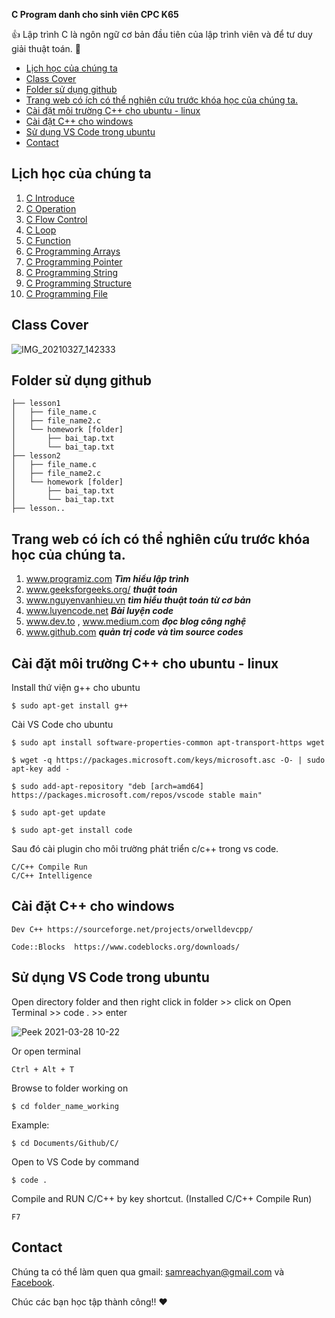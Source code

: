 **C Program danh cho sinh viên CPC K65** 

👍 Lập trình C là ngôn ngữ cơ bản đầu tiên của lập trình viên và để tư duy giải thuật toán. 🤭

- [Lịch học của chúng ta](#lịch-học-của-chúng-ta)
- [Class Cover](#class-cover)
- [Folder sử dụng github](#folder-sử-dụng-github)
- [Trang web có ích có thể nghiên cứu trước khóa học của chúng ta.](#trang-web-có-ích-có-thể-nghiên-cứu-trước-khóa-học-của-chúng-ta)
- [Cài đặt môi trường C++ cho ubuntu - linux](#cài-đặt-môi-trường-c-cho-ubuntu---linux)
- [Cài đặt C++ cho windows](#cài-đặt-c-cho-windows)
- [Sử dụng VS Code trong ubuntu](#sử-dụng-vs-code-trong-ubuntu)
- [Contact](#contact)
## Lịch học của chúng ta 
1. [C Introduce](https://github.com/samreachyan/c-program-basic/blob/main/variable "C Introduce")
2. [C Operation](https://github.com/samreachyan/c-program-basic/blob/main/Operations "C Operation")
3. [C Flow Control](https://github.com/samreachyan/c-program-basic/blob/main/Condition "C Condition")
4. [C Loop](https://github.com/samreachyan/c-program-basic/blob/main/Loop)
5. [C Function](https://github.com/samreachyan/c-program-basic/blob/main/Function)
6. [C Programming Arrays](https://github.com/samreachyan/c-program-basic/blob/main/Array)
7. [C Programming Pointer](https://github.com/samreachyan/c-program-basic/blob/main/Pointer)
8. [C Programming String](https://github.com/samreachyan/c-program-basic/blob/main/String)
9. [C Programming Structure](https://github.com/samreachyan/c-program-basic/blob/main/Structure)
10. [C Programming File](https://github.com/samreachyan/c-program-basic/blob/main/File)

## Class Cover

![IMG_20210327_142333](https://user-images.githubusercontent.com/32268364/112719135-d979c780-8f29-11eb-90d1-1226063f5fa2.jpg)

## Folder sử dụng github
```
├── lesson1 
│   ├── file_name.c
│   ├── file_name2.c
│   └── homework [folder]
│       ├── bai_tap.txt
│       └── bai_tap.txt
├── lesson2
│   ├── file_name.c
│   ├── file_name2.c
│   └── homework [folder]
│       ├── bai_tap.txt
│       └── bai_tap.txt
├── lesson.. 
```

## Trang web có ích có thể nghiên cứu trước khóa học của chúng ta.
1. www.programiz.com <i><b>Tìm hiểu lập trình</b></i> 
2. www.geeksforgeeks.org/  <i><b>thuật toán</b></i> 
3. www.nguyenvanhieu.vn <i><b>tìm hiểu thuật toán từ cơ bản</b></i> 
4. www.luyencode.net  <i><b>Bài luyện code</b></i> 
5. www.dev.to , www.medium.com <i><b>đọc blog công nghệ</b></i> 
6. www.github.com <i><b>quản trị code và tìm source codes</b></i>

## Cài đặt môi trường C++ cho ubuntu - linux 
Install thứ viện g++ cho ubuntu 
```
$ sudo apt-get install g++
```
Cài VS Code cho ubuntu 
```
$ sudo apt install software-properties-common apt-transport-https wget
```
```
$ wget -q https://packages.microsoft.com/keys/microsoft.asc -O- | sudo apt-key add -
```
```
$ sudo add-apt-repository "deb [arch=amd64] https://packages.microsoft.com/repos/vscode stable main"
```
```
$ sudo apt-get update
```
```
$ sudo apt-get install code 
```
Sau đó cài plugin cho môi trường phát triển c/c++ trong vs code. 
```
C/C++ Compile Run 
C/C++ Intelligence 
```

## Cài đặt C++ cho windows 
```
Dev C++ https://sourceforge.net/projects/orwelldevcpp/
```
```
Code::Blocks  https://www.codeblocks.org/downloads/
```

## Sử dụng VS Code trong ubuntu 

Open directory folder and then right click in folder >> click on Open Terminal >> code . >> enter

![Peek 2021-03-28 10-22](https://user-images.githubusercontent.com/32268364/112741457-286a4000-8fb0-11eb-8c3d-04a1ce7fb6ef.gif)

Or open terminal
```
Ctrl + Alt + T
```
Browse to folder working on 
```
$ cd folder_name_working 
```
Example: 
```
$ cd Documents/Github/C/
```
Open to VS Code by command
```
$ code .
```

Compile and RUN C/C++ by key shortcut. (Installed C/C++ Compile Run)
```
F7
```

## Contact 
Chúng ta có thể làm quen qua gmail: samreachyan@gmail.com và [Facebook](https://fb.me/yan.samreach "Yan Samreach").

Chúc các bạn học tập thành công!! ❤️
